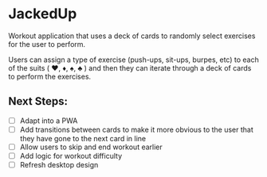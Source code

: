 # JackedUp

Workout application that uses a deck of cards to randomly select exercises for the user to perform. 

Users can assign a type of exercise (push-ups, sit-ups, burpes, etc) to each of the suits ( &hearts;, &diams;, &spades;, &clubs; ) and then they can iterate through a deck of cards to perform the exercises.


## Next Steps:
 - [ ] Adapt into a PWA
 - [ ] Add transitions between cards to make it more obvious to the user that they have gone to the next card in line
 - [ ] Allow users to skip and end workout earlier
 - [ ] Add logic for workout difficulty
 - [ ] Refresh desktop design
